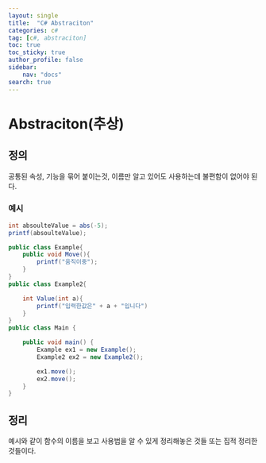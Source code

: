 ```yaml
---
layout: single
title:  "C# Abstraciton"
categories: c#
tag: [c#, abstraciton]
toc: true
toc_sticky: true
author_profile: false
sidebar:
    nav: "docs"
search: true
---
```

# Abstraciton(추상)

## 정의
공통된 속성, 기능을 묶어 붙이는것, 이름만 알고 있어도 사용하는데 불편함이 없어야 된다.

### 예시
```c#
int absoulteValue = abs(-5);
printf(absoulteValue);

public class Example{
    public void Move(){
        printf("움직이중");
    }
}
public class Example2{

    int Value(int a){
        printf("입력한값은" + a + "입니다")
    }
}
public class Main {

    public void main() {
        Example ex1 = new Example();
        Example2 ex2 = new Example2();       

        ex1.move();
        ex2.move();
    }
}
```
## 정리
예시와 같이 함수의 이름을 보고 사용법을 알 수 있게 정리해놓은 것들 또는 집적 정리한 것들이다.

